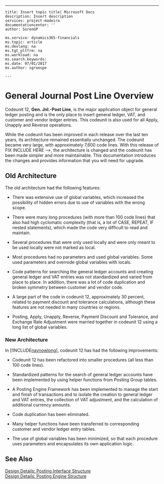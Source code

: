 ---
    title: Insert topic title| Microsoft Docs
    description: Insert description
    services: project-madeira
    documentationcenter: ''
    author: SorenGP

    ms.service: dynamics365-financials
    ms.topic: article
    ms.devlang: na
    ms.tgt_pltfrm: na
    ms.workload: na
    ms.search.keywords:
    ms.date: 07/01/2017
    ms.author: sgroespe

    ---
# General Journal Post Line Overview
Codeunit 12, **Gen. Jnl.-Post Line**, is the major application object for general ledger posting and is the only place to insert general ledger, VAT, and customer and vendor ledger entries. This codeunit is also used for all Apply, Unapply and Reverse operations.  
  
 While the codeunit has been improved in each release over the last ten years, its architecture remained essentially unchanged. The codeunit became very large, with approximately 7,600 code lines. With this release of FIX INCLUDE HERE<!--FIX INCLUDE HERE<!--[!INCLUDE[navnowlong](../ApplicationDesign/includes/navnowlong_md.md)] --> -->, the architecture is changed and the codeunit has been made simpler and more maintainable. This documentation introduces the changes and provides information that you will need for upgrade.  
  
## Old Architecture  
 The old architecture had the following features:  
  
-   There was extensive use of global variables, which increased the possibility of hidden errors due to use of variables with the wrong scope.  
  
-   There were many long procedures \(with more than 100 code lines\) that also had high cyclomatic complexity \(that is, a lot of CASE, REPEAT, IF nested statements\), which made the code very difficult to read and maintain.  
  
-   Several procedures that were only used locally and were only meant to be used locally were not marked as local.  
  
-   Most procedures had no parameters and used global variables. Some used parameters and overrode global variables with locals.  
  
-   Code patterns for searching the general ledger accounts and creating general ledger and VAT entries was not standardized and varied from place to place. In addition, there was a lot of code duplication and broken symmetry between customer and vendor code.  
  
-   A large part of the code in codeunit 12, approximately 30 percent, related to payment discount and tolerance calculations, although these features are not needed in many countries or regions.  
  
-   Posting, Apply, Unapply, Reverse, Payment Discount and Tolerance, and Exchange Rate Adjustment were married together in codeunit 12 using a long list of global variables.  
  
### New Architecture  
 In [!INCLUDE[navnowlong](../ApplicationDesign/includes/navnowlong_md.md)], codeunit 12 has had the following improvements:  
  
-   Codeunit 12 has been refactored into smaller procedures \(all less than 100 code lines\).  
  
-   Standardized patterns for the search of general ledger accounts have been implemented by using helper functions from Posting Group tables.  
  
-   A Posting Engine Framework has been implemented to manage the start and finish of transactions and to isolate the creation to general ledger and VAT entries, the collection of VAT adjustment, and the calculation of additional currency amounts.  
  
-   Code duplication has been eliminated.  
  
-   Many helper functions have been transferred to corresponding customer and vendor ledger entry tables.  
  
-   The use of global variables has been minimized, so that each procedure uses parameters and encapsulates its own application logic.  
  
## See Also  
 [Design Details: Posting Interface Structure](../ApplicationDesign/design-details-posting-interface-structure.md)   
 [Design Details: Posting Engine Structure](../ApplicationDesign/design-details-posting-engine-structure.md)